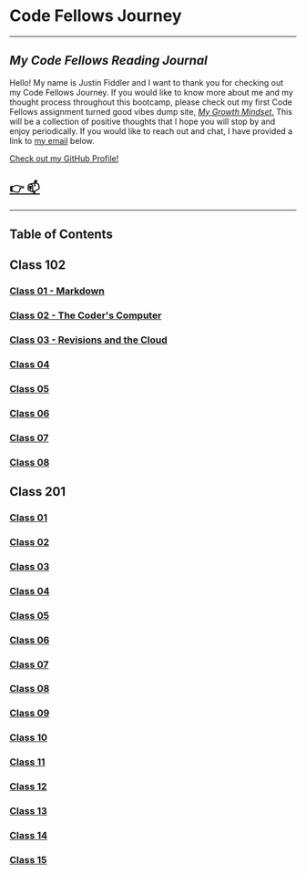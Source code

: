 # Code Fellows Journey

----

## _My Code Fellows Reading Journal_

Hello! My name is Justin Fiddler and I want to thank you for checking out my Code Fellows Journey. If you would like to know more about me and my thought process throughout this bootcamp, please check out my first Code Fellows assignment turned good vibes dump site, [*My Growth Mindset*.](https://justin-fiddler.github.io/reading-notes/growth-mindset) This will be a collection of positive thoughts that I hope you will stop by and enjoy periodically. If you would like to reach out and chat, I have provided a link to [my email](mailto:justin.r.fiddler@gmail.com) below.

[Check out my GitHub Profile!](https://github.com/Justin-Fiddler)

## [👉 📫](Mailto:Justin.R.Fiddler@gmail.com)

----

## Table of Contents

## Class 102

### [Class 01 - Markdown](https://justin-fiddler.github.io/reading-notes/code-102/class-01)

### [Class 02 - The Coder's Computer](https://justin-fiddler.github.io/reading-notes/code-102/class-02)

### [Class 03 - Revisions and the Cloud](https://justin-fiddler.github.io/reading-notes/code-201/class-03)

### [Class 04](https://justin-fiddler.github.io/reading-notes/code-102/class-04)

### [Class 05](https://justin-fiddler.github.io/reading-notes/code-102/class-05)

### [Class 06](https://justin-fiddler.github.io/reading-notes/code-102/class-06)

### [Class 07](https://justin-fiddler.github.io/reading-notes/code-102/class-07)

### [Class 08](https://justin-fiddler.github.io/reading-notes/code-102/class-08)

## Class 201

### [Class 01](https://justin-fiddler.github.io/reading-notes/code-201/class-01)

### [Class 02](https://justin-fiddler.github.io/reading-notes/code-201/class-02)

### [Class 03](https://justin-fiddler.github.io/reading-notes/code-201/class-03)

### [Class 04](https://justin-fiddler.github.io/reading-notes/code-201/class-04)

### [Class 05](https://justin-fiddler.github.io/reading-notes/code-201/class-05)

### [Class 06](https://justin-fiddler.github.io/creading-notes/ode-201/class-06)

### [Class 07](https://justin-fiddler.github.io/reading-notes/code-201/class-07)

### [Class 08](https://justin-fiddler.github.io/reading-notes/code-201/class-08)

### [Class 09](https://justin-fiddler.github.io/reading-notes/code-201/class-09)

### [Class 10](https://justin-fiddler.github.io/reading-notes/code-201/class-10)

### [Class 11](https://justin-fiddler.github.io/reading-notes/code-201/class-11)

### [Class 12](https://justin-fiddler.github.io/creading-notes/ode-201/class-12)

### [Class 13](https://justin-fiddler.github.io/reading-notes/code-201/class-13)

### [Class 14](https://justin-fiddler.github.io/reading-notes/code-201/class-14)

### [Class 15](https://justin-fiddler.github.io/reading-notes/code-201/class-15)
